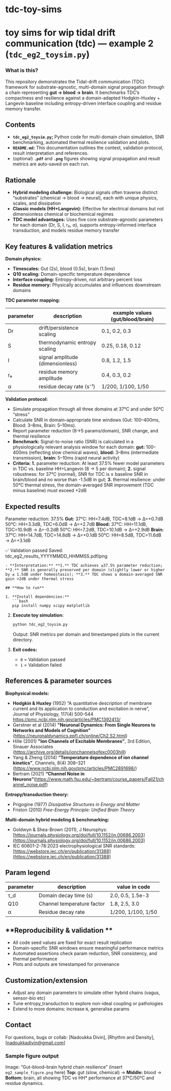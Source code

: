 # tdc-toy-sims
# toy sims for wip tidal drift communication (tdc) — example 2 (`tdc_eg2_toysim.py`)

### **What is this?**
This repository demonstrates the Tidal-drift communication (TDC) framework for substrate-agnostic, multi-domain signal propagation through a chain representing **gut → blood → brain**. It benchmarks TDC’s compactness and resilience against a domain-adapted Hodgkin-Huxley + Langevin baseline including entropy-driven interface coupling and residue memory transfer.

## **Contents**

- **`tdc_eg2_toysim.py`;** Python code for multi-domain chain simulation, SNR benchmarking, automated thermal resilience validation and plots.
- **`README.md`:** This documentation outlines the context, validation protocol, result interpretation and references.
- (optional) **`.pdf`** and **`.png`** figures showing signal propagation and result metrics are auto-saved on each run.

## **Rationale**

- **Hybrid modeling challenge:** Biological signals often traverse distinct “substrates” (chemical → blood → neural), each with unique physics, scales, and dissipation
- **Classic models (HH+Langevin):** Effective for electrical domains but not dimensionless chemical or biochemical regimes
- **TDC model advantages:** Uses five core substrate-agnostic parameters for each domain (Dr, S, I, r₀, α), supports entropy-informed interface transduction, and models residue memory transfer

## **Key features & validation metrics**

**Domain physics:**
- **Timescales:** Gut (2s), blood (0.5s), brain (1.5ms)
- **Q10 scaling:** Domain-specific temperature dependence
- **Interface coupling:** Entropy-driven, not arbitrary percent loss
- **Residue memory:** Physically accumulates and influences downstream domains

**TDC parameter mapping:**

| parameter | description                     | example values (gut/blood/brain) |
|-----------|---------------------------------|----------------------------------|
| Dr        | drift/persistence scaling       | 0.1, 0.2, 0.3                    |
| S         | thermodynamic entropy scaling   | 0.25, 0.18, 0.12                 |
| I         | signal amplitude (dimensionless)| 0.8, 1.2, 1.5                    |
| r₀        | residue memory amplitude        | 0.4, 0.3, 0.2                    |
| α         | residue decay rate (s⁻¹)        | 1/200, 1/100, 1/50               |

**Validation protocol:**
- Simulate propagation through all three domains at 37°C and under 50°C “stress”
- Calculate SNR in domain-appropriate time windows (Gut: 100–400ms, Blood: 3–8ms, Brain: 5–10ms).
- Report parameter reduction (8→5 params/domain), SNR change, and thermal resilience
- **Benchmark:** Signal-to-noise ratio (SNR) is calculated in a physiologically relevant analysis window for each domain: **gut:** 100–400ms (reflecting slow chemical waves), **blood:** 3–8ms (intermediate transmission), **brain:** 5–10ms (rapid neural activity)
- **Criteria:** **1.** parameter reduction: At least 37.5% fewer model parameters in TDC vs. baseline HH+Langevin (8 → 5 per domain); **2.** signal robustness: for 37°C (normal), SNR for TDC is ≥ baseline SNR in brain/blood and no worse than -1.5dB in gut; **3.** thermal resilience: under 50°C thermal stress, the domain-averaged SNR improvement (TDC minus baseline) must exceed +2dB

## **Expected results**  

Parameter reduction: 37.5%
**Gut:**
  37°C: HH=7.4dB, TDC=8.1dB → Δ=+0.7dB
  50°C: HH=3.3dB, TDC=6.0dB → Δ=+2.7dB
**Blood:**
  37°C: HH=11.1dB, TDC=10.9dB → Δ=-0.2dB
  50°C: HH=7.2dB, TDC=10.1dB → Δ=+2.9dB
**Brain:**
  37°C: HH=14.7dB, TDC=14.8dB → Δ=+0.1dB
  50°C: HH=8.5dB, TDC=11.6dB → Δ=+3.1dB

✅ Validation passed
Saved: tdc_eg2_results_YYYYMMDD_HHMMSS.pdf/png
```
- **Interpretation:** **1.** TDC achieves ≥37.5% parameter reduction; **2.** SNR is generally preserved per domain (slightly lower or higher by ≤ 1.5dB under homeostasis); **3.** TDC shows a domain-averaged SNR gain >2dB under thermal stress

## **How to run**

1. **Install dependencies:**
   ```bash
   pip install numpy scipy matplotlib
   ```

2. **Execute toy simulation:**
   ```bash
   python tdc_eg2_toysim.py
   ```
   Output: SNR metrics per domain and timestamped plots in the current directory.

3. **Exit codes:**
   - `0` = Validation passed
   - `1` = Validation failed

## **References & parameter sources**

**Biophysical models:**
   - **Hodgkin & Huxley** (1952) “A quantitative description of membrane current and its application to conduction and excitation in nerve”, Journal of Physiology, 117(4) 500–544 https://pmc.ncbi.nlm.nih.gov/articles/PMC1392413/
   - Gerstner et al (2014) **"Neuronal Dynamics: From Single Neurons to Networks and Models of Cognition"** (https://neuronaldynamics.epfl.ch/online/Ch2.S2.html)
   - Hille (2001) **"Ion Channels of Excitable Membranes"**, 3rd Edition, Sinauer Associates (https://archive.org/details/ionchannelsofexc0003hill)
   - Yang & Zheng (2014) **“Temperature dependence of ion channel kinetics”**, Channels, 8(4) 308–321 (https://www.ncbi.nlm.nih.gov/pmc/articles/PMC2891698/)
   - Bertram (2021) **“Channel Noise in Neurons”**(https://www.math.fsu.edu/~bertram/course_papers/Fall21/channel_noise.pdf)

**Entropy/transduction theory:**
- Prigogine (1977) *Dissipative Structures in Energy and Matter*
- Friston (2010) *Free-Energy Principle: Unified Brain Theory*

**Multi-domain hybrid modeling & benchmarking:**
- Goldwyn & Shea-Brown (2011), J Neurophys: [https://journals.physiology.org/doi/full/10.1152/jn.00686.2003](https://journals.physiology.org/doi/full/10.1152/jn.00686.2003)
- IEC 60601-2-78:2023 electrophysiological SNR standards: [https://webstore.iec.ch/en/publication/31388](https://webstore.iec.ch/en/publication/31388)

## **Param legend**

| parameter | description                        | value in code         |
|-----------|------------------------------------|-----------------------|
| τ_d       | Domain decay time (s)              | 2.0, 0.5, 1.5e-3      |
| Q10       | Channel temperature factor         | 1.8, 2.5, 3.0         |
| α         | Residue decay rate                 | 1/200, 1/100, 1/50    |

## **Reproducibility & validation **

- All code seed values are fixed for exact result replication
- Domain-specific SNR windows ensure meaningful performance metrics
- Automated assertions check param reduction, SNR consistency, and thermal performance
- Plots and outputs are timestamped for provenance

## **Customization/extension**

- Adjust any domain parameters to simulate other hybrid chains (vagus, sensor–bio etc)
- Tune entropy_transduction to explore non-ideal coupling or pathologies
- Extend to more domains: increase `N`, generalise params

## **Contact**

For questions, bugs or collab: [Nadoukka Divin], [Rhythm and Density], [nadoukkadivin@gmail.com]


### Sample figure output

Image: “Gut–blood–brain hybrid chain resilience” (insert `eg2_sample_figure.png` here) **Top:** gut (slow, chemical) → **Middle:** blood → **Bottom:** brain, all showing TDC vs HH* performance at 37°C/50°C and residue dynamics.
